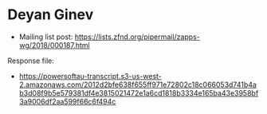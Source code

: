 # Deyan Ginev

* Mailing list post: <https://lists.zfnd.org/pipermail/zapps-wg/2018/000187.html>

Response file:

* https://powersoftau-transcript.s3-us-west-2.amazonaws.com/2012d2bfe638f655ff971e72802c18c066053d741b4ab3d08f9b5e579381df4e3815021472e1a6cd1818b3334e165ba43e3958bf3a9006df2aa599f66c6f494c
